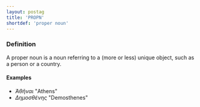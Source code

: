 ```yaml
---
layout: postag
title: 'PROPN'
shortdef: 'proper noun'
---
```


### Definition

A proper noun is a noun referring to a (more or less) unique object, such as a person or a country.

#### Examples

* _Ἀθῆναι_ "Athens"
* _Δημοσθένης_ "Demosthenes"


<!-- Interlanguage links updated Út zář 29 18:40:47 CEST 2020 -->
